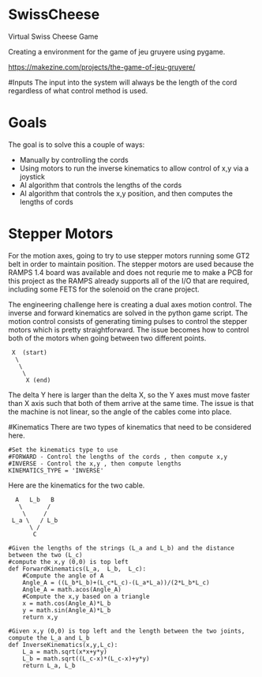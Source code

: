 # SwissCheese
Virtual Swiss Cheese Game

Creating a environment for the game of jeu gruyere using pygame.

https://makezine.com/projects/the-game-of-jeu-gruyere/

#Inputs
The input into the system will always be the length of the cord regardless of what control method is used. 

# Goals
The goal is to solve this a couple of ways:

* Manually by controlling the cords
* Using motors to run the inverse kinematics to allow control of x,y via a joystick
* AI algorithm that controls the lengths of the cords
* AI algorithm that controls the x,y position, and then computes the lengths of cords

# Stepper Motors
For the motion axes, going to try to use stepper motors running some GT2 belt in order to maintain position. The stepper motors are used because the RAMPS 1.4 board was available and does not requrie me to make a PCB for this project as the RAMPS already supports all of the I/O that are required, including some FETS for the solenoid on the crane project. 

The engineering challenge here is creating a dual axes motion control. The inverse and forward kinematics are solved in the python game script. The motion control consists of generating timing pulses to control the stepper motors which is pretty straightforward. The issue becomes how to control both of the motors when going between two different points.

```
 X  (start)
  \
   \
    \ 
     X (end)
```   
The delta Y here is larger than the delta X, so the Y axes must move faster than X axis such that both of them arrive at the same time. The issue is that the machine is not linear, so the angle of the cables come into place. 

#Kinematics
There are two types of kinematics that need to be considered here.

```
#Set the kinematics type to use
#FORWARD - Control the lengths of the cords , then compute x,y
#INVERSE - Control the x,y , then compute lengths
KINEMATICS_TYPE = 'INVERSE'
```

Here are the kinematics for the two cable. 

```
  A   L_b   B
   \       /
    \     /
 L_a \   / L_b
      \ /
       C

#Given the lengths of the strings (L_a and L_b) and the distance between the two (L_c) 
#compute the x,y (0,0) is top left
def ForwardKinematics(L_a,  L_b,  L_c):
    #Compute the angle of A
    Angle_A = ((L_b*L_b)+(L_c*L_c)-(L_a*L_a))/(2*L_b*L_c)
    Angle_A = math.acos(Angle_A)
    #Compute the x,y based on a triangle
    x = math.cos(Angle_A)*L_b
    y = math.sin(Angle_A)*L_b
    return x,y

#Given x,y (0,0) is top left and the length between the two joints, compute the L_a and L_b
def InverseKinematics(x,y,L_c):
    L_a = math.sqrt(x*x+y*y)
    L_b = math.sqrt((L_c-x)*(L_c-x)+y*y)
    return L_a, L_b
```



